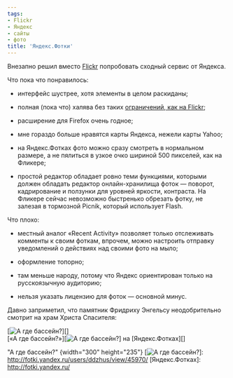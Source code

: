 ```yaml
---
tags:
- Flickr
- Яндекс
- сайты
- фото
title: 'Яндекс.Фотки'
---
```


Внезапно решил вместо [Flickr][] попробовать сходный сервис от Яндекса.

Что пока что понравилось:

-   интерфейс шустрее, хотя элементы в целом раскиданы;

-   полная (пока что) халява без таких [ограничений, как на Flickr][];

-   расширение для Firefox очень годное;

-   мне гораздо больше нравятся карты Яндекса, нежели карты Yahoo;

-   на Яндекс.Фотках фото можно сразу смотреть в нормальном размере, а
    не пялиться в узкое очко шириной 500 пикселей, как на Фликере;

-   простой редактор обладает ровно теми функциями, которыми должен
    обладать редактор онлайн-хранилища фоток — поворот, кадрирование и
    ползунки для уровней яркости, контраста. На Фликере сейчас
    невозможно быстренько обрезать фотку, не залезая в тормозной Picnik,
    который использует Flash.

Что плохо:

-   местный аналог «Recent Activity» позволяет только отслеживать
    комменты к своим фоткам, впрочем, можно настроить отправку
    уведомлений о действиях над своими фото на мыло;

-   оформление топорно;

-   там меньше народу, потому что Яндекс ориентирован только на
    русскоязычную аудиторию;

-   нельзя указать лицензию для фоток — основной минус.

Давно заприметил, что памятник Фридриху Энгельсу неодобрительно смотрит
на храм Христа Спасителя:

[![А где бассейн?][]][]\
[«А где бассейн?»][![А где бассейн?][]] на [Яндекс.Фотках][]

  [Flickr]: http://sphinx.net.ru:80/blog/tag/Flickr
  [ограничений, как на Flickr]: http://sphinx.net.ru:80/blog/entry/408/
  [А где бассейн?]: https://web.archive.org/web/20091220021107im_/http://img-fotki.yandex.ru/get/3604/ddzhus.0/0_b392_cac1165f_-2-M.jpg
    "А где бассейн?" {width="300" height="235"}
  [![А где бассейн?][]]: http://fotki.yandex.ru/users/ddzhus/view/45970/
  [Яндекс.Фотках]: http://fotki.yandex.ru/
